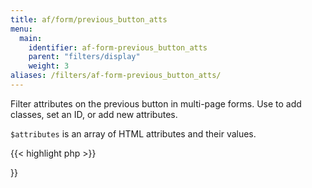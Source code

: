 ```yaml
---
title: af/form/previous_button_atts
menu:
  main:
    identifier: af-form-previous_button_atts
    parent: "filters/display"
    weight: 3
aliases: /filters/af-form-previous_button_atts/
---
```


Filter attributes on the previous button in multi-page forms. Use to add classes, set an ID, or add new attributes.

`$attributes` is an array of HTML attributes and their values.

{{< highlight php >}}
<?php

function filter_previous_button_attributes( $attributes, $field ) {
    $attributes['class'] .= ' button';
    
    return $attributes;
}
add_filter( 'af/form/previous_button_atts', 'filter_previous_button_attributes', 10, 2 );

{{< / highlight >}}
